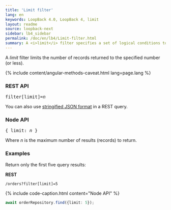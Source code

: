 ```yaml
---
title: 'Limit filter'
lang: en
keywords: LoopBack 4.0, LoopBack 4, limit
layout: readme
source: loopback-next
sidebar: lb4_sidebar
permalink: /doc/en/lb4/Limit-filter.html
summary: A <i>limit</i> filter specifies a set of logical conditions to match, similar to a LIMIT clause in a SQL query.
---
```


A _limit_ filter limits the number of records returned to the specified number (or less).

{% include content/angular-methods-caveat.html lang=page.lang %}

### REST API

<pre>
filter[limit]=<i>n</i>
</pre>

You can also use [stringified JSON format](Querying-data.html#using-stringified-json-in-rest-queries) in a REST query.

### Node API

<pre>
{ limit: <i>n</i> }
</pre>

Where _n_ is the maximum number of results (records) to return.

### Examples

Return only the first five query results:

**REST**

`/orders?filter[limit]=5`

{% include code-caption.html content="Node API" %}
```ts
await orderRepository.find({limit: 5});
```
